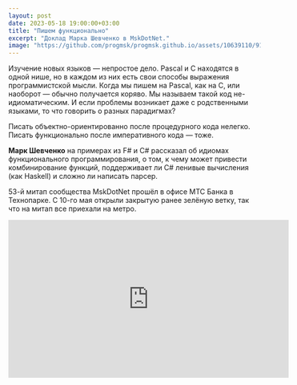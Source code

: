 ```yaml
---
layout: post
date: 2023-05-18 19:00:00+03:00
title: "Пишем функционально"
excerpt: "Доклад Марка Шевченко в MskDotNet."
image: "https://github.com/progmsk/progmsk.github.io/assets/10639110/9196da4c-d864-458d-a16b-ddda220ab2da"
---
```


Изучение новых языков — непростое дело. Pascal и C находятся в одной нише, но в каждом из них есть свои способы выражения программистской мысли. Когда мы пишем на Pascal, как на С, или наоборот — обычно получается коряво. Мы называем такой код не-идиоматическим. И если проблемы возникает даже с родственными языками, то что говорить о  разных парадигмах?

Писать объектно-ориентированно после процедурного кода нелегко. Писать функционально после императивного кода — тоже.

**Марк Шевченко** на примерах из F# и C# рассказал об идиомах функционального программирования, о том, к чему может привести комбинирование функций, поддерживает ли C# ленивые вычисления (как Haskell) и сложно ли написать парсер.

53-й митап сообщества MskDotNet прошёл в офисе МТС Банка в Технопарке. С 10-го мая открыли закрытую ранее зелёную ветку, так что на митап все приехали на метро.

<div class="video">
    <iframe width="560" height="315" src="https://www.youtube.com/embed/Mv-LOJ3CBKA" title="YouTube video player" frameborder="0" allow="accelerometer; autoplay; clipboard-write; encrypted-media; gyroscope; picture-in-picture; web-share" allowfullscreen></iframe>
</div>
